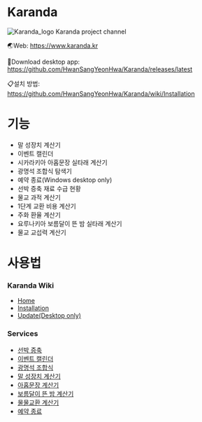 # Karanda
![Karanda_logo](https://user-images.githubusercontent.com/97436524/226518401-32ee6f8f-3ab1-4dbe-bca0-c93be47e3c63.png)
Karanda project channel

🌏Web: https://www.karanda.kr

📂Download desktop app: https://github.com/HwanSangYeonHwa/Karanda/releases/latest

📋설치 방법: https://github.com/HwanSangYeonHwa/Karanda/wiki/Installation

# 기능
- 말 성장치 계산기
- 이벤트 캘린더
- 시카라키아 아홉문장 실타래 계산기
- 광명석 조합식 탐색기
- 예약 종료(Windows desktop only)
- 선박 증축 재료 수급 현황
- 물교 과적 계산기
- 1단계 교환 비용 계산기
- 주화 환율 계산기
- 요루나키아 보름달이 뜬 밤 실타래 계산기
- 물교 교섭력 계산기

# 사용법
### Karanda Wiki
 - [Home](https://github.com/HwanSangYeonHwa/Karanda/wiki)
 - [Installation](https://github.com/HwanSangYeonHwa/Karanda/wiki/Installation)
 - [Update(Desktop only)](https://github.com/HwanSangYeonHwa/Karanda/wiki/Update)
### Services
 - [선박 증축](https://github.com/HwanSangYeonHwa/Karanda/wiki/Ship-extension)
 - [이벤트 캘린더](https://github.com/HwanSangYeonHwa/Karanda/wiki/Event-calender)
 - [광명석 조합식](https://github.com/HwanSangYeonHwa/Karanda/wiki/Artifact)
 - [말 성장치 계산기](https://github.com/HwanSangYeonHwa/Karanda/wiki/Horse)
 - [아홉문장 계산기](https://github.com/HwanSangYeonHwa/Karanda/wiki/Sycrakea)
 - [보름달이 뜬 밤 계산기](https://github.com/HwanSangYeonHwa/Karanda/wiki/Yolunakea)
 - [물물교환 계산기](https://github.com/HwanSangYeonHwa/Karanda/wiki/Trade-calculator)
 - [예약 종료](https://github.com/HwanSangYeonHwa/Karanda/wiki/Shutdown-scheduler)
 
